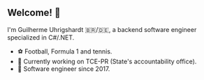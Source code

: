 ## Welcome! 👋

<!--
**GuilhermeUhrigshardt/GuilhermeUhrigshardt** is a ✨ _special_ ✨ repository because its `README.md` (this file) appears on your GitHub profile.
-->
I'm Guilherme Uhrigshardt 🇧🇷/🇩🇪, a backend software engineer specialized in C#/.NET.

- ⚽ Football, Formula 1 and tennis.
- 🏢 Currently working on TCE-PR (State's accountability office).
- 📆 Software engineer since 2017.

